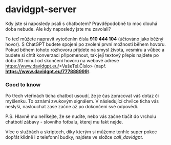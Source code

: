 # davidgpt-server
Kdy jste si naposledy psali s chatbotem? Pravděpodobně to moc dlouhá doba nebude. Ale kdy naposledy jste mu zavolali?

To teď můžete napravit vytočením čísla **910 444 104** (účtováno jako běžný hovor). S ChatGPT budete spojeni po zvolení první možnosti během hovoru. 
Pokud během tohoto rozhovoru přijdete na smysl života, vesmíru a vůbec a budete si chtít konverzaci připomenout, tak její textový přepis najdete po dobu 30 minut od skončení hovoru na webové adrese https://www.davidgpt.eu/<VašeTel.Číslo> (např. **https://www.davidgpt.eu/777888999**).

### Good to know
Po třech vteřinách ticha chatbot usoudí, že je čas zpracovat váš dotaz či myšlenku. To oznámí zvukovým signálem. V následující chvilce ticha vás neslyší, naslouchat zase začne až po dokončení své odpovědi. 

P.S. Hlavně mu neříkejte, že se nudíte, nebo vás začne tlačit do vrcholu chatbotí zábavy - slovního fotbalu, kterej mu fakt nejde. 


Více o službách a skriptech, díky kterým si můžeme tenhle super pokec dopřát klidně i z telefonní budky, najdete ve složce *call_davidgpt*.

